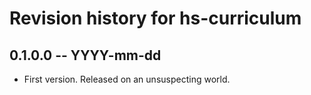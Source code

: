 # Revision history for hs-curriculum

## 0.1.0.0 -- YYYY-mm-dd

* First version. Released on an unsuspecting world.
